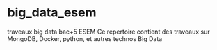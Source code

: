 # big_data_esem
traveaux big data bac+5 ESEM
Ce repertoire contient des traveaux sur MongoDB, Docker, python, et autres technos Big Data
